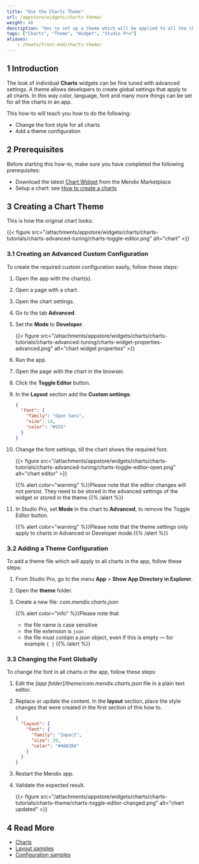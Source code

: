 ```yaml
---
title: "Use the Charts Theme"
url: /appstore/widgets/charts-theme/
weight: 40
description: "Hos to set up a theme which will be applied to all the charts created with charts widgets in an app"
tags: ["Charts", "Theme", "Widget", "Studio Pro"]
aliases:
    - /howto/front-end/charts-theme/
---
```


## 1 Introduction

The look of individual **Charts** widgets can be fine tuned with advanced settings. A theme allows developers to create global settings that apply to all charts. In this way color, language, font and many more things can be set for all the charts in an app.

This how-to will teach you how to do the following:

* Change the font style for all charts
* Add a theme configuration

## 2 Prerequisites

Before starting this how-to, make sure you have completed the following prerequisites:

* Download the latest [Chart Widget](/appstore/widgets/charts/) from the Mendix Marketplace
* Setup a chart: see [How to create a charts](/howto/front-end/charts-basic-create/)

## 3 Creating a Chart Theme

This is how the original chart looks:

{{< figure src="/attachments/appstore/widgets/charts/charts-tutorials/charts-advanced-tuning/charts-toggle-editor.png" alt="chart" >}}

### 3.1 Creating an Advanced Custom Configuration

To create the required custom configuration easily, follow these steps:

1. Open the app with the chart(s).
1. Open a page with a chart.
1. Open the chart settings.
1. Go to the tab **Advanced**.
1. Set the **Mode** to **Developer**.

    {{< figure src="/attachments/appstore/widgets/charts/charts-tutorials/charts-advanced-tuning/charts-widget-properties-advanced.png" alt="chart widget properties" >}}

1. Run the app.
1. Open the page with the chart in the browser.
1. Click the **Toggle Editor** button.
1. In the **Layout** section add the **Custom settings**.

    ```json
    {
      "font": {
        "family": "Open Sans",
        "size": 14,
        "color": "#555"
      }
    }
    ```

1. Change the font settings, till the chart shows the required font.

    {{< figure src="/attachments/appstore/widgets/charts/charts-tutorials/charts-advanced-tuning/charts-toggle-editor-open.png" alt="chart editor" >}}

    {{% alert color="warning" %}}Please note that the editor changes will not persist. They need to be stored in the advanced settings of the widget or stored in the theme.{{% /alert %}}

1. In Studio Pro, set **Mode** in the chart to **Advanced**, to remove the Toggle Editor button.

    {{% alert color="warning" %}}Please note that the theme settings only apply to charts in Advanced or Developer mode.{{% /alert %}}

### 3.2 Adding a Theme Configuration

To add a theme file which will apply to all charts in the app, follow these steps:

1. From Studio Pro, go to the menu **App** > **Show App Directory in Explorer**.
1. Open the **theme** folder.
1. Create a new file: *com.mendix.charts.json*

    {{% alert color="info" %}}Please note that<br/>
    * the file name is case sensitive<br/>
    * the file extension is `json`<br/>
    * the file must contain a *json* object, even if this is empty — for example `{ }`
    {{% /alert %}}

### 3.3 Changing the Font Globally

To change the font in all charts in the app, follow these steps:

1. Edit the *[app folder]/theme/com.mendix.charts.json* file in a plain text editor.
1. Replace or update the content. In the **layout** section, place the style changes that were created in the first section of this how to.

    ```json
    {
      "layout": {
        "font": {
          "family": "Impact",
          "size": 20,
          "color": "#4682B4"
        }
      }
    }
    ```

1. Restart the Mendix app.
1. Validate the expected result.

    {{< figure src="/attachments/appstore/widgets/charts/charts-tutorials/charts-theme/charts-toggle-editor-changed.png" alt="chart updated" >}}

## 4 Read More

* [Charts](/refguide/chart-widgets/)
* [Layout samples](/refguide/charts-advanced-cheat-sheet/#layout-all)
* [Configuration samples](/refguide/charts-advanced-cheat-sheet/#config-options)
